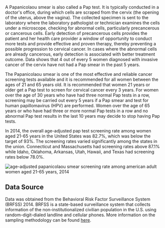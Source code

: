 A Papanicolaou smear is also called a Pap test. It is typically conducted in a doctor's office, during which cells are scraped from the cervix (the opening of the uterus, above the vagina). The collected specimen is sent to the laboratory where the laboratory pathologist or technician examines the cells under a microscope, checking for abnormal cells, particularly precancerous or cancerous cells. Early detection of precancerous cells provides the patient and her health care provider a window of opportunity to conduct more tests and provide effective and proven therapy, thereby preventing a possible progression to cervical cancer. In cases where the abnormal cells are already cancerous, early detection is associated with better treatment outcome. Data shows that 4 out of every 5 women diagnosed with invasive cancer of the cervix have not had a Pap smear in the past 5 years.

The Papanicolaou smear is one of the most effective and reliable cancer screening tests available and it is recommended for all women between the ages of 21 and 65 years old. It is recommended that women 21 years or older get a Pap test to screen for cervical cancer every 3 years. For women over the age of 30 years who have had three normal Pap tests in a row, screening may be carried out every 5 years if a Pap smear and test for human papillomavirus (HPV) are performed. Women over the age of 65 years or who have had three or more normal Pap tests in a row and no abnormal Pap test results in the last 10 years may decide to stop having Pap tests.

In 2014, the overall age-adjusted pap test screening rate among women aged 21-65 years in the United States was 82.7%, which was below the target of 93%. The screening rates varied significantly among the states in the union. Connecticut and Massachusetts had screening rates above 87.1% while Idaho, Oklahoma, Arkansas, Utah, Hawaii, and Texas had screening rates below 78.0%.

![age-adjusted papanicolaou smear screening rate among american adult women aged 21-65 years, 2014](https://raw.githubusercontent.com/kabirumurtala/kabirumurtala.github.io/master/_posts/figure/papSmear20180814.png)

Data Source
-----------

Data was obtained from the Behavioral Risk Factor Surveillance System (BRFSS) 2014. BRFSS is a state-based surveillance system that collects information of the non-institutionalized civilian population in the U.S. using random-digit-dialed landline and cellular phones. More information on the sampling methodology can be found [here](https://www.cdc.gov/brfss/).
